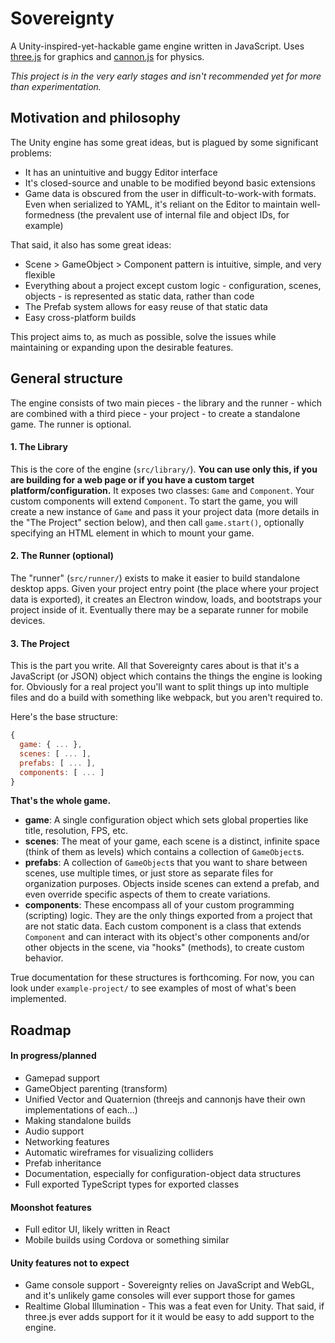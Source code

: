 
# Sovereignty
A Unity-inspired-yet-hackable game engine written in JavaScript. Uses [three.js](https://github.com/mrdoob/three.js/) for graphics and [cannon.js](https://github.com/schteppe/cannon.js) for physics.

*This project is in the very early stages and isn't recommended yet for more than experimentation.*

## Motivation and philosophy
The Unity engine has some great ideas, but is plagued by some significant problems:
- It has an unintuitive and buggy Editor interface
- It's closed-source and unable to be modified beyond basic extensions
- Game data is obscured from the user in difficult-to-work-with formats. Even when serialized to YAML, it's reliant on the Editor to maintain well-formedness (the prevalent use of internal file and object IDs, for example)

That said, it also has some great ideas:
- Scene > GameObject > Component pattern is intuitive, simple, and very flexible
- Everything about a project except custom logic - configuration, scenes, objects - is represented as static data, rather than code
- The Prefab system allows for easy reuse of that static data
- Easy cross-platform builds

This project aims to, as much as possible, solve the issues while maintaining or expanding upon the desirable features.

## General structure
The engine consists of two main pieces - the library and the runner - which are combined with a third piece - your project - to create a standalone game. The runner is optional.

#### 1. The Library
This is the core of the engine (`src/library/`). **You can use only this, if you are building for a web page or if you have a custom target platform/configuration.** It exposes two classes: `Game` and `Component`. Your custom components will extend `Component`. To start the game, you will create a new instance of `Game` and pass it your project data (more details in the "The Project" section below), and then call `game.start()`, optionally specifying an HTML element in which to mount your game.

#### 2. The Runner (optional)
The "runner" (`src/runner/`) exists to make it easier to build standalone desktop apps. Given your project entry point (the place where your project data is exported), it creates an Electron window, loads, and bootstraps your project inside of it. Eventually there may be a separate runner for mobile devices.

#### 3. The Project
This is the part you write. All that Sovereignty cares about is that it's a JavaScript (or JSON) object which contains the things the engine is looking for. Obviously for a real project you'll want to split things up into multiple files and do a build with something like webpack, but you aren't required to.

Here's the base structure:
```javascript
{
  game: { ... },
  scenes: [ ... ],
  prefabs: [ ... ],
  components: [ ... ]
}
```

**That's the whole game.**

- **game**: A single configuration object which sets global properties like title, resolution, FPS, etc.
- **scenes**: The meat of your game, each scene is a distinct, infinite space (think of them as levels) which contains a collection of `GameObject`s.
- **prefabs**: A collection of `GameObject`s that you want to share between scenes, use multiple times, or just store as separate files for organization purposes. Objects inside scenes can extend a prefab, and even override specific aspects of them to create variations.
- **components**: These encompass all of your custom programming (scripting) logic. They are the only things exported from a project that are not static data. Each custom component is a class that extends `Component` and can interact with its object's other components and/or other objects in the scene, via "hooks" (methods), to create custom behavior.

True documentation for these structures is forthcoming. For now, you can look under `example-project/` to see examples of most of what's been implemented.

## Roadmap
#### In progress/planned
- Gamepad support
- GameObject parenting (transform)
- Unified Vector and Quaternion (threejs and cannonjs have their own implementations of each...)
- Making standalone builds
- Audio support
- Networking features
- Automatic wireframes for visualizing colliders
- Prefab inheritance
- Documentation, especially for configuration-object data structures
- Full exported TypeScript types for exported classes

#### Moonshot features
- Full editor UI, likely written in React
- Mobile builds using Cordova or something similar

#### Unity features not to expect
- Game console support - Sovereignty relies on JavaScript and WebGL, and it's unlikely game consoles will ever support those for games
- Realtime Global Illumination - This was a feat even for Unity. That said, if three.js ever adds support for it it would be easy to add support to the engine.

